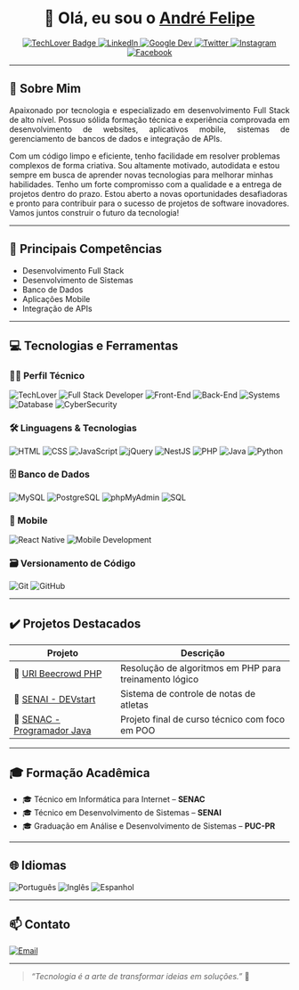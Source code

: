 <h1 align="center">👋 Olá, eu sou o <a href="https://github.com/afpellin">André Felipe</a></h1>

<p align="center">
  <a href="https://github.com/afpellin">
    <img src="https://img.shields.io/badge/TechLover-Full%20Stack%20Developer-blue?style=for-the-badge&logo=github" alt="TechLover Badge" />
  </a>
  <a href="https://www.linkedin.com/in/afpellin/">
    <img src="https://img.shields.io/badge/LinkedIn-afpellin-blue?style=for-the-badge&logo=linkedin" alt="LinkedIn" />
  </a>
  <a href="https://g.dev/afpellin">
    <img src="https://img.shields.io/badge/Google%20Developers-afpellin-orange?style=for-the-badge&logo=google" alt="Google Dev" />
  </a>
  <a href="https://twitter.com/afpellin">
    <img src="https://img.shields.io/badge/Twitter-afpellin-1DA1F2?style=for-the-badge&logo=twitter" alt="Twitter" />
  </a>
  <a href="https://instagram.com/afpellin">
    <img src="https://img.shields.io/badge/Instagram-afpellin-E4405F?style=for-the-badge&logo=instagram" alt="Instagram" />
  </a>
  <a href="https://facebook.com/afpellin">
    <img src="https://img.shields.io/badge/Facebook-afpellin-1877F2?style=for-the-badge&logo=facebook" alt="Facebook" />
  </a>
</p>

---

## 🧐 Sobre Mim

<p align="justify">
Apaixonado por tecnologia e especializado em desenvolvimento Full Stack de alto nível. Possuo sólida formação técnica e experiência comprovada em desenvolvimento de websites, aplicativos mobile, sistemas de gerenciamento de bancos de dados e integração de APIs.

Com um código limpo e eficiente, tenho facilidade em resolver problemas complexos de forma criativa. Sou altamente motivado, autodidata e estou sempre em busca de aprender novas tecnologias para melhorar minhas habilidades. Tenho um forte compromisso com a qualidade e a entrega de projetos dentro do prazo. Estou aberto a novas oportunidades desafiadoras e pronto para contribuir para o sucesso de projetos de software inovadores. Vamos juntos construir o futuro da tecnologia!
</p>

---

## 🚀 Principais Competências

- Desenvolvimento Full Stack  
- Desenvolvimento de Sistemas  
- Banco de Dados  
- Aplicações Mobile  
- Integração de APIs

---

## 💻 Tecnologias e Ferramentas

### 👨‍💻 Perfil Técnico

![TechLover](https://img.shields.io/badge/TechLover-💙-black?style=for-the-badge)
![Full Stack Developer](https://img.shields.io/badge/Full--Stack-Developer-0A0A23?style=for-the-badge&logo=codewars)
![Front-End](https://img.shields.io/badge/Front--End-Expert-F97316?style=for-the-badge&logo=react)
![Back-End](https://img.shields.io/badge/Back--End-Engineer-1E40AF?style=for-the-badge&logo=node.js)
![Systems](https://img.shields.io/badge/Systems-Developer-7C3AED?style=for-the-badge&logo=linux)
![Database](https://img.shields.io/badge/Database-Specialist-059669?style=for-the-badge&logo=databricks)
![CyberSecurity](https://img.shields.io/badge/CyberSecurity-🔐-black?style=for-the-badge&logo=hackthebox)

### 🛠️ Linguagens & Tecnologias

![HTML](https://img.shields.io/badge/HTML5-E34F26?style=for-the-badge&logo=html5&logoColor=white)
![CSS](https://img.shields.io/badge/CSS3-1572B6?style=for-the-badge&logo=css3&logoColor=white)
![JavaScript](https://img.shields.io/badge/JavaScript-F7DF1E?style=for-the-badge&logo=javascript&logoColor=black)
![jQuery](https://img.shields.io/badge/jQuery-0769AD?style=for-the-badge&logo=jquery&logoColor=white)
![NestJS](https://img.shields.io/badge/NestJS-E0234E?style=for-the-badge&logo=nestjs&logoColor=white)
![PHP](https://img.shields.io/badge/PHP-777BB4?style=for-the-badge&logo=php&logoColor=white)
![Java](https://img.shields.io/badge/Java-ED8B00?style=for-the-badge&logo=openjdk&logoColor=white)
![Python](https://img.shields.io/badge/Python-3670A0?style=for-the-badge&logo=python&logoColor=white)

### 🗄️ Banco de Dados

![MySQL](https://img.shields.io/badge/MySQL-005C84?style=for-the-badge&logo=mysql&logoColor=white)
![PostgreSQL](https://img.shields.io/badge/PostgreSQL-336791?style=for-the-badge&logo=postgresql&logoColor=white)
![phpMyAdmin](https://img.shields.io/badge/phpMyAdmin-FF6600?style=for-the-badge&logo=php&logoColor=white)
![SQL](https://img.shields.io/badge/SQL-4479A1?style=for-the-badge&logo=sqlite&logoColor=white)

### 📱 Mobile

![React Native](https://img.shields.io/badge/React%20Native-20232A?style=for-the-badge&logo=react&logoColor=61DAFB)
![Mobile Development](https://img.shields.io/badge/Mobile-Development-brightgreen?style=for-the-badge&logo=android)

### 🗃️ Versionamento de Código

![Git](https://img.shields.io/badge/Git-F05032?style=for-the-badge&logo=git&logoColor=white)
![GitHub](https://img.shields.io/badge/GitHub-181717?style=for-the-badge&logo=github&logoColor=white)

---

## ✔️ Projetos Destacados

| Projeto | Descrição |
|--------|-----------|
| 🎯 [URI Beecrowd PHP](https://github.com/afpellin/uri-beecrowd-php) | Resolução de algoritmos em PHP para treinamento lógico |
| 🏅 [SENAI - DEVstart](https://github.com/afpellin/notas-atletas) | Sistema de controle de notas de atletas |
| 💼 [SENAC - Programador Java](https://github.com/afpellin/Senac-Programador-Java) | Projeto final de curso técnico com foco em POO |

---

## 🎓 Formação Acadêmica

- 🎓 Técnico em Informática para Internet – **SENAC**  
- 🎓 Técnico em Desenvolvimento de Sistemas – **SENAI**  
- 🎓 Graduação em Análise e Desenvolvimento de Sistemas – **PUC-PR**

---

## 🌐 Idiomas

![Português](https://img.shields.io/badge/Português-Nativo-green?style=for-the-badge&logo=googletranslate)
![Inglês](https://img.shields.io/badge/Inglês-Intermediário-yellow?style=for-the-badge&logo=googletranslate)
![Espanhol](https://img.shields.io/badge/Espanhol-Intermediário-yellow?style=for-the-badge&logo=googletranslate)

---

## 📫 Contato

[![Email](https://img.shields.io/badge/E--mail-afpellin@gmail.com-red?style=for-the-badge&logo=gmail)](mailto:afpellin@gmail.com)

---

> *“Tecnologia é a arte de transformar ideias em soluções.”* 🚀

